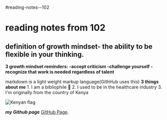 #reading-notes--102

# reading notes from 102

## definition of growth mindset- the ability to be flexible in your thinking.

**3 growth mindset reminders: 
-accept criticism 
-challenge yourself
-recognize that work is needed regardless of talent**

 markdown is a light weight markup language(GithHub uses this)
     **3 things about me**
    1. I am a bibliophile 📖
    2. I used to be in the healthcare industry
    3. I'm originally from the country of Kenya
    
   ![Kenyan flag]( https://cdn.britannica.com/15/15-004-B5D6BF80/Flag-Kenya.jpg)
 
***my Github page*** [GitHub Page](https://github.com/mariaka86).
